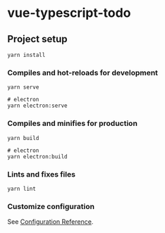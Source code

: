 # vue-typescript-todo

## Project setup
```
yarn install
```

### Compiles and hot-reloads for development
```
yarn serve

# electron
yarn electron:serve
```

### Compiles and minifies for production
```
yarn build

# electron
yarn electron:build
```

### Lints and fixes files
```
yarn lint
```

### Customize configuration
See [Configuration Reference](https://cli.vuejs.org/config/).

